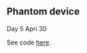 
## Phantom device

Day 5 Apri 30

See code [here](https://github.com/YuanyuanMaggie/front-end/tree/master/5-phantomJs-device).